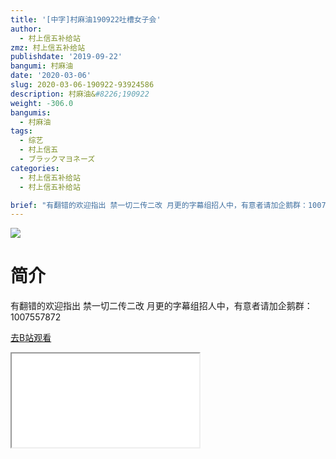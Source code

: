 ```yaml
---
title: '[中字]村麻油190922吐槽女子会'
author:
  - 村上信五补给站
zmz: 村上信五补给站
publishdate: '2019-09-22'
bangumi: 村麻油
date: '2020-03-06'
slug: 2020-03-06-190922-93924586
description: 村麻油&#8226;190922
weight: -306.0
bangumis:
  - 村麻油
tags:
  - 综艺
  - 村上信五
  - ブラックマヨネーズ
categories:
  - 村上信五补给站
  - 村上信五补给站

brief: "有翻错的欢迎指出 禁一切二传二改 月更的字幕组招人中，有意者请加企鹅群：1007557872"
---
```

![](https://raw.githubusercontent.com/tcgriffith/owaraisite/master/static/tmpimg/678d6ebf3e2e98f671ed6a78cafbdf29df908088.jpg.480.jpg)
# 简介  
有翻错的欢迎指出
禁一切二传二改
月更的字幕组招人中，有意者请加企鹅群：1007557872  

[去B站观看](https://www.bilibili.com/video/av93924586/)
<div class ="resp-container"><iframe class="testiframe" src="//player.bilibili.com/player.html?aid=93924586"", scrolling="no", allowfullscreen="true" > </iframe></div> 
